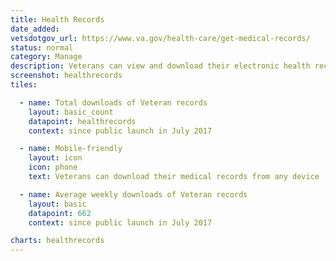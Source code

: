 ```yaml
---
title: Health Records
date_added:
vetsdotgov_url: https://www.va.gov/health-care/get-medical-records/
status: normal
category: Manage
description: Veterans can view and download their electronic health records
screenshot: healthrecords
tiles:

  - name: Total downloads of Veteran records
    layout: basic_count
    datapoint: healthrecords
    context: since public launch in July 2017

  - name: Mobile-friendly
    layout: icon
    icon: phone
    text: Veterans can download their medical records from any device

  - name: Average weekly downloads of Veteran records
    layout: basic
    datapoint: 662
    context: since public launch in July 2017

charts: healthrecords
---
```

